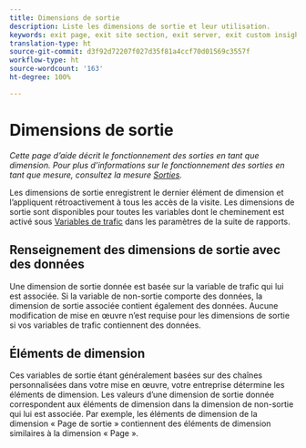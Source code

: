 ```yaml
---
title: Dimensions de sortie
description: Liste les dimensions de sortie et leur utilisation.
keywords: exit page, exit site section, exit server, exit custom insight
translation-type: ht
source-git-commit: d3f92d72207f027d35f81a4ccf70d01569c3557f
workflow-type: ht
source-wordcount: '163'
ht-degree: 100%

---
```



# Dimensions de sortie

*Cette page d’aide décrit le fonctionnement des sorties en tant que dimension. Pour plus d’informations sur le fonctionnement des sorties en tant que mesure, consultez la mesure [Sorties](../metrics/exits.md).*

Les dimensions de sortie enregistrent le dernier élément de dimension et l’appliquent rétroactivement à tous les accès de la visite. Les dimensions de sortie sont disponibles pour toutes les variables dont le cheminement est activé sous [Variables de trafic](/help/admin/admin/c-traffic-variables/traffic-var.md) dans les paramètres de la suite de rapports.

## Renseignement des dimensions de sortie avec des données

Une dimension de sortie donnée est basée sur la variable de trafic qui lui est associée. Si la variable de non-sortie comporte des données, la dimension de sortie associée contient également des données. Aucune modification de mise en œuvre n’est requise pour les dimensions de sortie si vos variables de trafic contiennent des données.

## Éléments de dimension

Ces variables de sortie étant généralement basées sur des chaînes personnalisées dans votre mise en œuvre, votre entreprise détermine les éléments de dimension. Les valeurs d’une dimension de sortie donnée correspondent aux éléments de dimension dans la dimension de non-sortie qui lui est associée. Par exemple, les éléments de dimension de la dimension « Page de sortie » contiennent des éléments de dimension similaires à la dimension « Page ».
